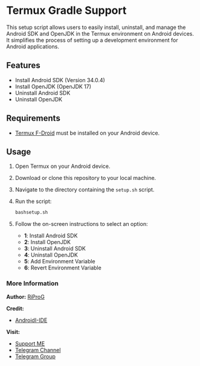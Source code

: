 # Termux Gradle Support

This setup script allows users to easily install, uninstall, and manage the Android SDK and OpenJDK in the Termux environment on Android devices. It simplifies the process of setting up a development environment for Android applications.

## Features

- Install Android SDK (Version 34.0.4)
- Install OpenJDK (OpenJDK 17)
- Uninstall Android SDK
- Uninstall OpenJDK

## Requirements

- [Termux F-Droid](https://f-droid.org/id/packages/com.termux/) must be installed on your Android device.

## Usage

1. Open Termux on your Android device.
2. Download or clone this repository to your local machine.
3. Navigate to the directory containing the `setup.sh` script.
4. Run the script:

   ```bash
   bashsetup.sh
   ```

5. Follow the on-screen instructions to select an option:

   - **1**: Install Android SDK
   - **2**: Install OpenJDK
   - **3**: Uninstall Android SDK
   - **4**: Uninstall OpenJDK
   - **5**: Add Environment Variable
   - **6**: Revert Environment Variable

### More Information
**Author:**
[RiProG](https://github.com/RiProG-id)

**Credit:**
- [AndroidI-IDE](https://github.com/AndroidIDEOfficial)

**Visit:**
- [Support ME](https://t.me/RiOpSo/2848)
- [Telegram Channel](https://t.me/RiOpSo)
- [Telegram Group](https://t.me/RiOpSoDisc)

   


